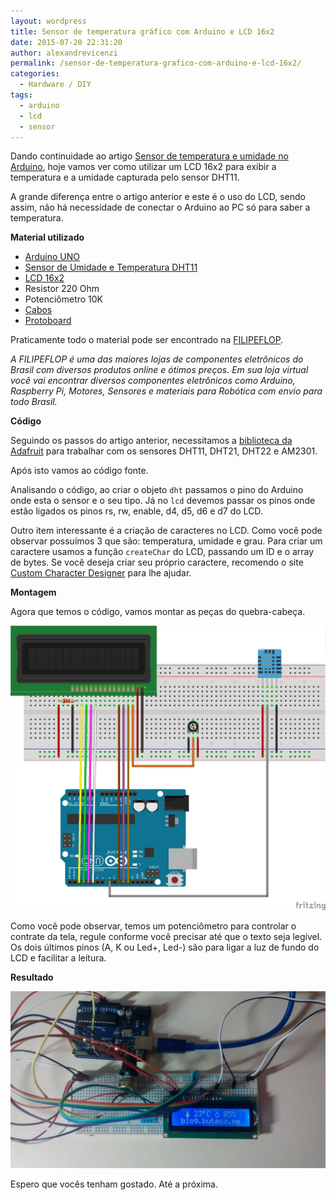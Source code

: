 ```yaml
---
layout: wordpress
title: Sensor de temperatura gráfico com Arduino e LCD 16x2
date: 2015-07-20 22:31:20
author: alexandrevicenzi
permalink: /sensor-de-temperatura-grafico-com-arduino-e-lcd-16x2/
categories:
  - Hardware / DIY
tags:
  - arduino
  - lcd
  - sensor
---
```


Dando continuidade ao artigo <a href="/sensor-de-temperatura-e-umidade-no-arduino/" target="_blank">Sensor de temperatura e umidade no Arduino</a>, hoje vamos ver como utilizar um LCD 16x2 para exibir a temperatura e a umidade capturada pelo sensor DHT11.

A grande diferença entre o artigo anterior e este é o uso do LCD, sendo assim, não há necessidade de conectar o Arduino ao PC só para saber a temperatura.

<!--more-->

<strong>Material utilizado</strong>
<ul>
	<li><a href="http://www.filipeflop.com/pd-6b58d-arduino-uno-r3-cabo-usb.html?utm_source=BlogButeco&amp;utm_medium=Banner&amp;utm_campaign=ButecoOpenSource" target="_blank">Arduino UNO</a></li>
	<li><a href="http://www.filipeflop.com/pd-6b8f7-sensor-de-umidade-e-temperatura-dht11.html?utm_source=BlogButeco&amp;utm_medium=Banner&amp;utm_campaign=ButecoOpenSource" target="_blank">Sensor de Umidade e Temperatura DHT11</a></li>
	<li><a href="http://www.filipeflop.com/pd-6b7e4-display-lcd-16x2.html?utm_source=BlogButeco&amp;utm_medium=Banner&amp;utm_campaign=ButecoOpenSource" target="_blank">LCD 16x2</a></li>
	<li>Resistor 220 Ohm</li>
	<li>Potenciômetro 10K</li>
	<li><a href="http://www.filipeflop.com/pd-6b637-kit-jumpers-macho-macho-x65-unidades.html?utm_source=BlogButeco&amp;utm_medium=Banner&amp;utm_campaign=ButecoOpenSource" target="_blank">Cabos</a></li>
	<li><a href="http://www.filipeflop.com/pd-6b60e-protoboard-830-pontos.html?utm_source=BlogButeco&amp;utm_medium=Banner&amp;utm_campaign=ButecoOpenSource" target="_blank">Protoboard</a></li>
</ul>
Praticamente todo o material pode ser encontrado na <a href="http://www.filipeflop.com/?utm_source=BlogButeco&amp;utm_medium=Banner&amp;utm_campaign=ButecoOpenSource" target="_blank">FILIPEFLOP</a>.

<em>A FILIPEFLOP é uma das maiores lojas de componentes eletrônicos do Brasil com diversos produtos online e ótimos preços. Em sua loja virtual você vai encontrar diversos componentes eletrônicos como Arduino, Raspberry Pi, Motores, Sensores e materiais para Robótica com envio para todo Brasil.</em>

<strong>Código</strong>

Seguindo os passos do artigo anterior, necessitamos a <a href="https://github.com/adafruit/DHT-sensor-library" target="_blank">biblioteca da Adafruit</a> para trabalhar com os sensores DHT11, DHT21, DHT22 e AM2301.

Após isto vamos ao código fonte.

<script src="//gistfy-app.herokuapp.com/github/ButecoOpenSource/arduino-examples/LCD_DHT11.ino" type="text/javascript"></script>

Analisando o código, ao criar o objeto <code>dht</code> passamos o pino do Arduino onde esta o sensor e o seu tipo. Já no <code>lcd</code> devemos passar os pinos onde estão ligados os pinos rs, rw, enable, d4, d5, d6 e d7 do LCD.

Outro item interessante é a criação de caracteres no LCD. Como você pode observar possuímos 3 que são: temperatura, umidade e grau. Para criar um caractere usamos a função <code>createChar</code> do LCD, passando um ID e o array de bytes.
Se você deseja criar seu próprio caractere, recomendo o site <a href="http://mikeyancey.com/hamcalc/lcd_characters.php" target="_blank">Custom Character Designer</a> para lhe ajudar.

<strong>Montagem</strong>

Agora que temos o código, vamos montar as peças do quebra-cabeça.

<img title="LCD DHT11" src="/assets/wp-content/uploads/2015/07/lcd_dht11_bb.png" alt="LCD DHT11" />

Como você pode observar, temos um potenciômetro para controlar o contrate da tela, regule conforme você precisar até que o texto seja legível. Os dois últimos pinos (A, K ou Led+, Led-) são para ligar a luz de fundo do LCD e facilitar a leitura.

<strong>Resultado</strong>

<img title="Arduino LCD 16x2 DHT11 Sensor" src="/assets/wp-content/uploads/2015/07/Arduino_LCD_16x2_DHT11_Sensor.jpg" alt="Arduino LCD 16x2 DHT11 Sensor" />

Espero que vocês tenham gostado. Até a próxima.